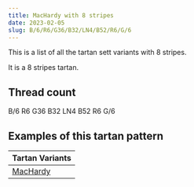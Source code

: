 ```yaml
---
title: MacHardy with 8 stripes
date: 2023-02-05
slug: B/6/R6/G36/B32/LN4/B52/R6/G/6
---
```

This is a list of all the tartan sett variants with 8 stripes.

It is a 8 stripes tartan.


## Thread count
B/6 R6 G36 B32 LN4 B52 R6 G/6

## Examples of this tartan pattern

| Tartan Variants |
|---------------|
| [MacHardy](/variants/b/6/r6/g36/b32/ln4/b52/r6/g/6-b304080-g008000-lne0e0e0-rc00000)||
